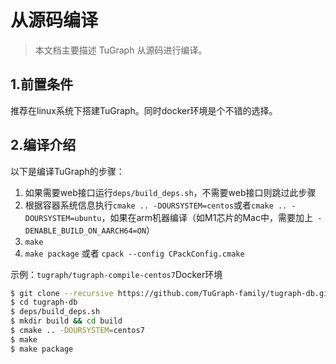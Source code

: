 # 从源码编译

> 本文档主要描述 TuGraph 从源码进行编译。

## 1.前置条件

推荐在linux系统下搭建TuGraph。同时docker环境是个不错的选择。

## 2.编译介绍

以下是编译TuGraph的步骤：

1. 如果需要web接口运行`deps/build_deps.sh`，不需要web接口则跳过此步骤
2. 根据容器系统信息执行`cmake .. -DOURSYSTEM=centos`或者`cmake .. -DOURSYSTEM=ubuntu`，如果在arm机器编译（如M1芯片的Mac中，需要加上` -DENABLE_BUILD_ON_AARCH64=ON`）
3. `make`
4. `make package` 或者 `cpack --config CPackConfig.cmake`

示例：`tugraph/tugraph-compile-centos7`Docker环境

```bash
$ git clone --recursive https://github.com/TuGraph-family/tugraph-db.git
$ cd tugraph-db
$ deps/build_deps.sh
$ mkdir build && cd build
$ cmake .. -DOURSYSTEM=centos7
$ make
$ make package
```
